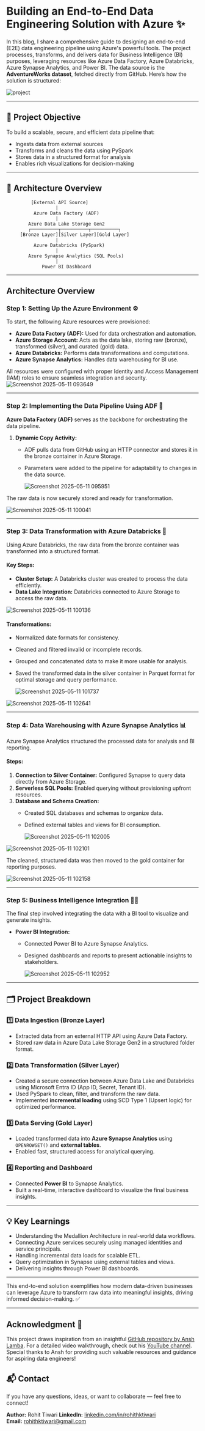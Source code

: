 # Building an End-to-End Data Engineering Solution with Azure ✨

In this blog, I share a comprehensive guide to designing an end-to-end (E2E) data engineering pipeline using Azure's powerful tools. The project processes, transforms, and delivers data for Business Intelligence (BI) purposes, leveraging resources like Azure Data Factory, Azure Databricks, Azure Synapse Analytics, and Power BI. The data source is the **AdventureWorks dataset**, fetched directly from GitHub. Here’s how the solution is structured:


![project](https://github.com/user-attachments/assets/7c51260a-236e-43ae-a965-91508684014c)


---
## 📌 Project Objective

To build a scalable, secure, and efficient data pipeline that:
- Ingests data from external sources
- Transforms and cleans the data using PySpark
- Stores data in a structured format for analysis
- Enables rich visualizations for decision-making

---

## 🧱 Architecture Overview

```plaintext
         [External API Source]
                  |
          Azure Data Factory (ADF)
                  |
        Azure Data Lake Storage Gen2
        ┌──────────┬──────────┬──────────┐
     [Bronze Layer][Silver Layer][Gold Layer]
                  |
          Azure Databricks (PySpark)
                  |
        Azure Synapse Analytics (SQL Pools)
                  |
             Power BI Dashboard
```

---

## **Architecture Overview**

### **Step 1: Setting Up the Azure Environment** ⚙️

To start, the following Azure resources were provisioned:

- **Azure Data Factory (ADF):** Used for data orchestration and automation.
- **Azure Storage Account:** Acts as the data lake, storing raw (bronze), transformed (silver), and curated (gold) data.
- **Azure Databricks:** Performs data transformations and computations.
- **Azure Synapse Analytics:** Handles data warehousing for BI use.

All resources were configured with proper Identity and Access Management (IAM) roles to ensure seamless integration and security.
  ![Screenshot 2025-05-11 093649](https://github.com/user-attachments/assets/6000d4ce-73ad-4aa0-91bf-72bdd34ccce0)



---

### **Step 2: Implementing the Data Pipeline Using ADF** 🚀

**Azure Data Factory (ADF)** serves as the backbone for orchestrating the data pipeline.

1. **Dynamic Copy Activity:**
   - ADF pulls data from GitHub using an HTTP connector and stores it in the bronze container in Azure Storage.
   - Parameters were added to the pipeline for adaptability to changes in the data source.
  
     ![Screenshot 2025-05-11 095951](https://github.com/user-attachments/assets/6fa006fd-c18a-4a04-aa56-c7e2af168fb9)



The raw data is now securely stored and ready for transformation.

![Screenshot 2025-05-11 100041](https://github.com/user-attachments/assets/ce9849a9-b053-4a1c-bff2-0ab0c893802e)



---

### **Step 3: Data Transformation with Azure Databricks** 🔄

Using Azure Databricks, the raw data from the bronze container was transformed into a structured format.

#### Key Steps:
- **Cluster Setup:** A Databricks cluster was created to process the data efficiently.
- **Data Lake Integration:** Databricks connected to Azure Storage to access the raw data.

 ![Screenshot 2025-05-11 100136](https://github.com/user-attachments/assets/4f7bb41c-4942-4095-9fbc-4c93c12a49fb)



#### Transformations:
- Normalized date formats for consistency.
- Cleaned and filtered invalid or incomplete records.
- Grouped and concatenated data to make it more usable for analysis.
- Saved the transformed data in the silver container in Parquet format for optimal storage and query performance.

  ![Screenshot 2025-05-11 101737](https://github.com/user-attachments/assets/b249ef96-5774-470a-be5c-439f0d1c5789)


![Screenshot 2025-05-11 102641](https://github.com/user-attachments/assets/b37885a9-9e66-4e42-9786-b24d233f13b3)

  



---

### **Step 4: Data Warehousing with Azure Synapse Analytics** 📊

Azure Synapse Analytics structured the processed data for analysis and BI reporting.

#### Steps:
1. **Connection to Silver Container:** Configured Synapse to query data directly from Azure Storage.
2. **Serverless SQL Pools:** Enabled querying without provisioning upfront resources.
3. **Database and Schema Creation:**
   - Created SQL databases and schemas to organize data.
   - Defined external tables and views for BI consumption.
  
     ![Screenshot 2025-05-11 102005](https://github.com/user-attachments/assets/72d41fcd-cf64-4979-b908-810a15bd759f)

  ![Screenshot 2025-05-11 102101](https://github.com/user-attachments/assets/d0d9e234-252d-4ac4-ac4b-d67c0672720e)

   



The cleaned, structured data was then moved to the gold container for reporting purposes.

![Screenshot 2025-05-11 102158](https://github.com/user-attachments/assets/adb76f5c-5397-4192-adfe-77e317f23bc3)



---

### **Step 5: Business Intelligence Integration** 🕵️‍♂️

The final step involved integrating the data with a BI tool to visualize and generate insights.

- **Power BI Integration:**
   - Connected Power BI to Azure Synapse Analytics.
   - Designed dashboards and reports to present actionable insights to stakeholders.
 
     ![Screenshot 2025-05-11 102952](https://github.com/user-attachments/assets/87125fd7-e9ca-4556-ad8b-ce0cceeb7462)


---

## 🗂️ Project Breakdown

### 1️⃣ Data Ingestion (Bronze Layer)
- Extracted data from an external HTTP API using Azure Data Factory.
- Stored raw data in Azure Data Lake Storage Gen2 in a structured folder format.

### 2️⃣ Data Transformation (Silver Layer)
- Created a secure connection between Azure Data Lake and Databricks using Microsoft Entra ID (App ID, Secret, Tenant ID).
- Used PySpark to clean, filter, and transform the raw data.
- Implemented **incremental loading** using SCD Type 1 (Upsert logic) for optimized performance.

### 3️⃣ Data Serving (Gold Layer)
- Loaded transformed data into **Azure Synapse Analytics** using `OPENROWSET()` and **external tables**.
- Enabled fast, structured access for analytical querying.

### 4️⃣ Reporting and Dashboard
- Connected **Power BI** to Synapse Analytics.
- Built a real-time, interactive dashboard to visualize the final business insights.

---

## 💡 Key Learnings

- Understanding the Medallion Architecture in real-world data workflows.
- Connecting Azure services securely using managed identities and service principals.
- Handling incremental data loads for scalable ETL.
- Query optimization in Synapse using external tables and views.
- Delivering insights through Power BI dashboards.

---

This end-to-end solution exemplifies how modern data-driven businesses can leverage Azure to transform raw data into meaningful insights, driving informed decision-making. ✅

---

## **Acknowledgment** 🎉

This project draws inspiration from an insightful [GitHub repository by Ansh Lamba](https://github.com/anshlambagit). For a detailed video walkthrough, check out his [YouTube channel](https://www.youtube.com/watch?v=0GTZ-12hYtU&t=15907s&ab_channel=AnshLamba). Special thanks to Ansh for providing such valuable resources and guidance for aspiring data engineers!


## 📬 Contact

If you have any questions, ideas, or want to collaborate — feel free to connect!

**Author:** Rohit Tiwari
**LinkedIn:** [linkedin.com/in/rohithktiwari](https://www.linkedin.com/in/rohithktiwari/)  
**Email:** rohithktiwari@gmail.com

